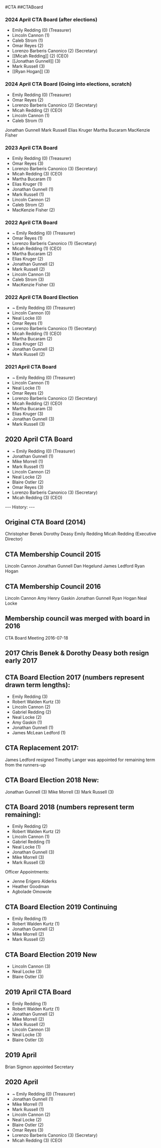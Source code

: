 #CTA ##CTABoard

### 2024 April CTA Board (after elections)
- Emily Redding (0) (Treasurer)
- Lincoln Cannon (1)
- Caleb Strom (1)
- Omar Reyes (2)
- Lorenzo Barberis Canonico (2) (Secretary)
- [[Micah Redding]] (2) (CEO)
- [[Jonathan Gunnell]] (3)
- Mark Russell (3)
- [[Ryan Hogan]] (3)

### 2024 April CTA Board (Going into elections, scratch)
- Emily Redding (0) (Treasurer)
- Omar Reyes (2)
- Lorenzo Barberis Canonico (2) (Secretary)
- Micah Redding (2) (CEO)
- Lincoln Cannon (1)
- Caleb Strom (1)

Jonathan Gunnell
Mark Russell
Elias Kruger
Martha Bucaram
MacKenzie Fisher

### 2023 April CTA Board
- Emily Redding (0) (Treasurer)
- Omar Reyes (3)
- Lorenzo Barberis Canonico (3) (Secretary)
- Micah Redding (3) (CEO)
- Martha Bucaram (1)
- Elias Kruger (1)
- Jonathan Gunnell (1)
- Mark Russell (1)
- Lincoln Cannon (2)
- Caleb Strom (2)
- MacKenzie Fisher (2)

### 2022 April CTA Board
- ~ Emily Redding (0) (Treasurer)
- Omar Reyes (1)
- Lorenzo Barberis Canonico (1) (Secretary)
- Micah Redding (1) (CEO)
- Martha Bucaram (2)
- Elias Kruger (2)
- Jonathan Gunnell (2)
- Mark Russell (2)
- Lincoln Cannon (3)
- Caleb Strom (3)
- MacKenzie Fisher (3)

### 2022 April CTA Board Election
- ~ Emily Redding (0) (Treasurer)
- Lincoln Cannon (0)
- Neal Locke (0)
- Omar Reyes (1)
- Lorenzo Barberis Canonico (1) (Secretary)
- Micah Redding (1) (CEO)
- Martha Bucaram (2)
- Elias Kruger (2)
- Jonathan Gunnell (2)
- Mark Russell (2)

### 2021 April CTA Board
- ~ Emily Redding (0) (Treasurer)
- Lincoln Cannon (1)
- Neal Locke (1)
- Omar Reyes (2)
- Lorenzo Barberis Canonico (2) (Secretary)
- Micah Redding (2) (CEO)
- Martha Bucaram (3)
- Elias Kruger (3)
- Jonathan Gunnell (3)
- Mark Russell (3)

## 2020 April CTA Board
- ~ Emily Redding (0) (Treasurer)
- Jonathan Gunnell (1)
- Mike Morrell (1)
- Mark Russell (1)
- Lincoln Cannon (2)
- Neal Locke (2)
- Blaire Ostler (2)
- Omar Reyes (3)
- Lorenzo Barberis Canonico (3) (Secretary)
- Micah Redding (3) (CEO)

--- History: ---

## Original CTA Board (2014)
Christopher Benek
Dorothy Deasy
Emily Redding
Micah Redding (Executive Director)

## CTA Membership Council 2015
Lincoln Cannon
Jonathan Gunnell
Dan Hegelund
James Ledford
Ryan Hogan

## CTA Membership Council 2016
Lincoln Cannon
Amy Henry Gaskin
Jonathan Gunnell
Ryan Hogan
Neal Locke

## Membership council was merged with board in 2016
CTA Board Meeting 2016-07-18

## 2017 Chris Benek & Dorothy Deasy both resign early 2017
## CTA Board Election 2017 (numbers represent drawn term lengths):
- Emily Redding (3)
- Robert Walden Kurtz (3)
- Lincoln Cannon (2)
- Gabriel Redding (2)
- Neal Locke (2)
- Amy Gaskin (1)
- Jonathan Gunnell (1)
- James McLean Ledford (1)

## CTA Replacement 2017:
James Ledford resigned
Timothy Langer was appointed for remaining term from the runners-up

## CTA Board Election 2018 New:
Jonathan Gunnell (3)
Mike Morrell (3)
Mark Russell (3)

## CTA Board 2018 (numbers represent term remaining):
- Emily Redding (2)
- Robert Walden Kurtz (2)
- Lincoln Cannon (1)
- Gabriel Redding (1)
- Neal Locke (1)
- Jonathan Gunnell (3)
- Mike Morrell (3)
- Mark Russell (3)

Officer Appointments:
- Jenne Erigero Alderks
- Heather Goodman
- Agbolade Omowole

## CTA Board Election 2019 Continuing
- Emily Redding (1)
- Robert Walden Kurtz (1)
- Jonathan Gunnell (2)
- Mike Morrell (2)
- Mark Russell (2)

## CTA Board Election 2019 New
- Lincoln Cannon (3)
- Neal Locke (3)
- Blaire Ostler (3)

## 2019 April CTA Board
- Emily Redding (1)
- Robert Walden Kurtz (1)
- Jonathan Gunnell (2)
- Mike Morrell (2)
- Mark Russell (2)
- Lincoln Cannon (3)
- Neal Locke (3)
- Blaire Ostler (3)

## 2019 April 
Brian Sigmon appointed Secretary

## 2020 April
- ~ Emily Redding (0) (Treasurer)
- Jonathan Gunnell (1)
- Mike Morrell (1)
- Mark Russell (1)
- Lincoln Cannon (2)
- Neal Locke (2)
- Blaire Ostler (2)
- Omar Reyes (3)
- Lorenzo Barberis Canonico (3) (Secretary)
- Micah Redding (3) (CEO)
